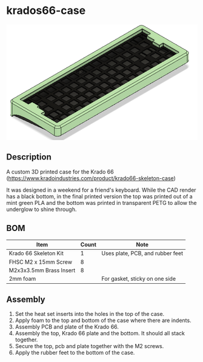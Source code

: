 # krados66-case

![CAD rendering of the case](https://raw.githubusercontent.com/SgtWiggles/krados66-case/main/Case.png)

## Description

A custom 3D printed case for the Krado 66 (<https://www.kradoindustries.com/product/krado66-skeleton-case>)

It was designed in a weekend for a friend's keyboard. While the CAD render has a black bottom, in the final printed version the top was printed out of a mint green PLA and the bottom was printed in transparent PETG to allow the underglow to shine through.

## BOM

|Item|Count|Note|
|----|-----|----|
|Krado 66 Skeleton Kit|1| Uses plate, PCB, and rubber feet|
|FHSC M2 x 15mm Screw  |8| |
|M2x3x3.5mm Brass Insert  |8| |
|2mm foam || For gasket, sticky on one side |

## Assembly

1) Set the heat set inserts into the holes in the top of the case.
2) Apply foam to the top and bottom of the case where there are indents.
3) Assembly PCB and plate of the Krado 66.
4) Assembly the top, Krado 66 plate and the bottom. It should all stack together.
5) Secure the top, pcb and plate together with the M2 screws.
6) Apply the rubber feet to the bottom of the case.

